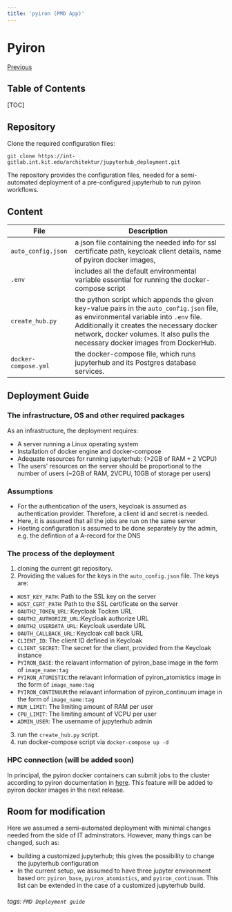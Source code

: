```yaml
---
title: 'pyiron (PMD App)'
---
```


Pyiron
===

[<i class="fa fa-arrow-circle-left"></i> Previous](https://hackmd.io/@materialdigital/rJFe5vQ5_)

## Table of Contents

[TOC]

## Repository
 
Clone the required configuration files:

```bash=
git clone https://int-gitlab.int.kit.edu/architektur/jupyterhub_deployment.git
```

The repository provides the configuration files, needed for a semi-automated deployment of a pre-configured jupyterhub to run pyiron workflows.

## Content
| File | Description |
| ----------------- | ----------- |
|`auto_config.json` | a json file containing the needed info for ssl certificate path, keycloak client details, name of pyiron docker images, |
| `.env` | includes all the default environmental variable essential for running the docker-compose script |
| `create_hub.py` | the python script which appends the given key-value pairs in the `auto_config.json` file, as environmental variable into `.env` file. Additionally it creates the necessary docker network, docker volumes. It also pulls the necessary docker images from DockerHub. |
| `docker-compose.yml` | the docker-compose file, which runs jupyterhub and its Postgres database services. |
   
## Deployment Guide
### The infrastructure, OS and other required packages
As an infrastructure, the deployment requires:  
- A server running a Linux operating system
- Installation of docker engine and docker-compose
- Adequate resources for running jupyterhub: (>2GB of RAM + 2 VCPU) 
- The users' resources on the server should be proportional to the number of users (~2GB of RAM, 2VCPU, 10GB of storage per users)

### Assumptions
- For the authentication of the users, keycloak is assumed as authentication provider. Therefore, a client id and secret is needed.
- Here, it is assumed that all the jobs are run on the same server
- Hosting configuration is assumed to be done separately by the admin, e.g. the defintion of a A-record for the DNS

### The process of the deployment
1) cloning the current git repository.
2) Providing the values for the keys in the `auto_config.json` file. The keys are:
- `HOST_KEY_PATH`: Path to the SSL key on the server 
- `HOST_CERT_PATH`: Path to the SSL certificate on the server
- `OAUTH2_TOKEN_URL`: Keycloak Tocken URL
- `OAUTH2_AUTHORIZE_URL`:Keycloak authorize URL
- `OAUTH2_USERDATA_URL`: Keycloak userdate URL
- `OAUTH_CALLBACK_URL`: Keycloak call back URL
- `CLIENT_ID`: The client ID defined in Keycloak
- `CLIENT_SECRET`: The secret for the client, provided from the Keycloak instance 
- `PYIRON_BASE`: the relavant information of pyiron_base image in the form of `image_name:tag`
- `PYIRON_ATOMISTIC`:the relavant information of pyiron_atomistics image in the form of `image_name:tag`
- `PYIRON_CONTINUUM`:the relavant information of pyiron_continuum image in the form of `image_name:tag`
- `MEM_LIMIT`: The limiting amount of RAM per user
- `CPU_LIMIT`: The limiting amount of VCPU per user
- `ADMIN_USER`: The username of jupyterhub admin 

3) run the `create_hub.py` script.  
4) run docker-compose script via `docker-compose up -d`


### HPC connection (will be added soon)  
In principal, the pyiron docker containers can submit jobs to the cluster according to pyiron documentation in [here](https://pyiron.readthedocs.io/en/latest/source/installation.html#submit-to-remote-hpc).
This feature will be added to pyiron docker images in the next release.

## Room for modification
Here we assumed a semi-automated deployment with minimal changes needed from the side of IT adminstrators. However, many things can be changed, such as:
- building a customized jupyterhub; this gives the possibility to change the jupyterhub configuration
- In the current setup, we assumed to have three jupyter environment based on: `pyiron_base`, `pyiron_atomistics`, and `pyiron_continuum`. This list can be extended in the case of a customized jupyterhub build. 


###### tags: `PMD Deployment guide`